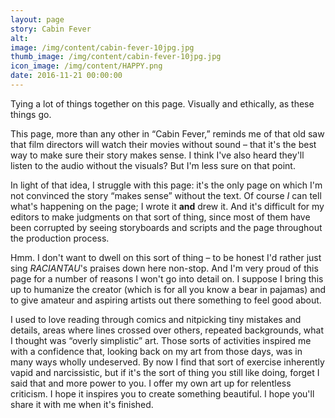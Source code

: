 ```yaml
---
layout: page
story: Cabin Fever
alt:
image: /img/content/cabin-fever-10jpg.jpg
thumb_image: /img/content/cabin-fever-10jpg.jpg
icon_image: /img/content/HAPPY.png
date: 2016-11-21 00:00:00
---
```



Tying a lot of things together on this page. Visually and ethically, as these things go.

This page, more than any other in “Cabin Fever,” reminds me of that old saw that film directors will watch their movies without sound – that it's the best way to make sure their story makes sense. I think I've also heard they'll listen to the audio without the visuals? But I'm less sure on that point.

In light of that idea, I struggle with this page: it's the only page on which I'm not convinced the story “makes sense” without the text. Of course *I*&nbsp;can tell what's happening on the page; I wrote it **and**&nbsp;drew it. And it's difficult for my editors to make judgments on that sort of thing, since most of them have been corrupted by seeing storyboards and scripts and the page throughout the production process.

Hmm. I don't want to dwell on this sort of thing – to be honest I'd rather just sing *RACIANTAU*'s praises down here non-stop. And I'm very proud of this page for a number of reasons I won't go into detail on. I suppose I bring this up to humanize the creator (which is for all you know a bear in pajamas) and to give amateur and aspiring artists out there something to feel good about.

I used to love reading through comics and nitpicking tiny mistakes and details, areas where lines crossed over others, repeated backgrounds, what I thought was “overly simplistic” art. Those sorts of activities inspired me with a confidence that, looking back on my art from those days, was in many ways wholly undeserved. By now I find that sort of exercise inherently vapid and narcissistic, but if it's the sort of thing you still like doing, forget I said that and more power to you. I offer my own art up for relentless criticism. I hope it inspires you to create something beautiful. I hope you'll share it with me when it's finished.